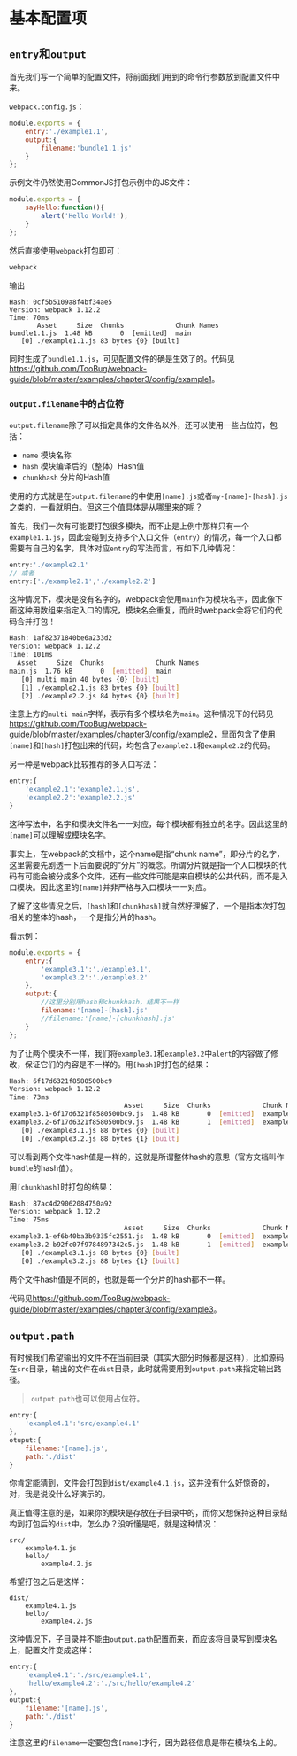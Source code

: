 # 基本配置项

## `entry`和`output`

首先我们写一个简单的配置文件，将前面我们用到的命令行参数放到配置文件中来。

`webpack.config.js`：

```javascript
module.exports = {
    entry:'./example1.1',
    output:{
        filename:'bundle1.1.js'
    }
};
```

示例文件仍然使用CommonJS打包示例中的JS文件：

```javascript
module.exports = {
    sayHello:function(){
        alert('Hello World!');
    }
};
```

然后直接使用`webpack`打包即可：

```sh
webpack
```

输出

```
Hash: 0cf5b5109a8f4bf34ae5
Version: webpack 1.12.2
Time: 70ms
       Asset     Size  Chunks             Chunk Names
bundle1.1.js  1.48 kB       0  [emitted]  main
   [0] ./example1.1.js 83 bytes {0} [built]
```

同时生成了`bundle1.1.js`，可见配置文件的确是生效了的。代码见<https://github.com/TooBug/webpack-guide/blob/master/examples/chapter3/config/example1>。

### `output.filename`中的占位符

`output.filename`除了可以指定具体的文件名以外，还可以使用一些占位符，包括：

- `name` 模块名称
- `hash` 模块编译后的（整体）Hash值
- `chunkhash` 分片的Hash值

使用的方式就是在`output.filename`的中使用`[name].js`或者`my-[name]-[hash].js`之类的，一看就明白。但这三个值具体是从哪里来的呢？

首先，我们一次有可能要打包很多模块，而不止是上例中那样只有一个`example1.1.js`，因此会碰到支持多个入口文件（`entry`）的情况，每一个入口都需要有自己的名字，具体对应`entry`的写法而言，有如下几种情况：

```javascript
entry:'./example2.1'
// 或者
entry:['./example2.1','./example2.2']
```

这种情况下，模块是没有名字的，webpack会使用`main`作为模块名字，因此像下面这种用数组来指定入口的情况，模块名会重复，而此时webpack会将它们的代码合并打包！

```sh
Hash: 1af82371840be6a233d2
Version: webpack 1.12.2
Time: 101ms
  Asset     Size  Chunks             Chunk Names
main.js  1.76 kB       0  [emitted]  main
   [0] multi main 40 bytes {0} [built]
   [1] ./example2.1.js 83 bytes {0} [built]
   [2] ./example2.2.js 84 bytes {0} [built]
```

注意上方的`multi main`字样，表示有多个模块名为`main`。这种情况下的代码见<https://github.com/TooBug/webpack-guide/blob/master/examples/chapter3/config/example2>，里面包含了使用`[name]`和`[hash]`打包出来的代码，均包含了`example2.1`和`example2.2`的代码。

另一种是webpack比较推荐的多入口写法：

```javascript
entry:{
	'example2.1':'example2.1.js',
	'example2.2':'example2.2.js'
}
```

这种写法中，名字和模块文件名一一对应，每个模块都有独立的名字。因此这里的`[name]`可以理解成模块名字。

事实上，在webpack的文档中，这个name是指“chunk name”，即分片的名字，这里需要先剧透一下后面要说的“分片”的概念。所谓分片就是指一个入口模块的代码有可能会被分成多个文件，还有一些文件可能是来自模块的公共代码，而不是入口模块。因此这里的`[name]`并非严格与入口模块一一对应。

了解了这些情况之后，`[hash]`和`[chunkhash]`就自然好理解了，一个是指本次打包相关的整体的hash，一个是指分片的hash。

看示例：

```javascript
module.exports = {
    entry:{
    	'example3.1':'./example3.1',
    	'example3.2':'./example3.2'
    },
    output:{
    	//这里分别用hash和chunkhash，结果不一样
        filename:'[name]-[hash].js'
        //filename:'[name]-[chunkhash].js'
    }
};
```

为了让两个模块不一样，我们将`example3.1`和`example3.2`中`alert`的内容做了修改，保证它们的内容是不一样的。用`[hash]`时打包的结果：

```sh
Hash: 6f17d6321f8580500bc9
Version: webpack 1.12.2
Time: 73ms
                             Asset     Size  Chunks             Chunk Names
example3.1-6f17d6321f8580500bc9.js  1.48 kB       0  [emitted]  example3.1
example3.2-6f17d6321f8580500bc9.js  1.48 kB       1  [emitted]  example3.2
   [0] ./example3.1.js 88 bytes {0} [built]
   [0] ./example3.2.js 88 bytes {1} [built]
```

可以看到两个文件hash值是一样的，这就是所谓整体hash的意思（官方文档叫作`bundle`的hash值）。

用`[chunkhash]`时打包的结果：

```sh
Hash: 87ac4d29062084750a92
Version: webpack 1.12.2
Time: 75ms
                             Asset     Size  Chunks             Chunk Names
example3.1-ef6b40ba3b9335fc2551.js  1.48 kB       0  [emitted]  example3.1
example3.2-b92fc07f9784897342c5.js  1.48 kB       1  [emitted]  example3.2
   [0] ./example3.1.js 88 bytes {0} [built]
   [0] ./example3.2.js 88 bytes {1} [built]
```

两个文件hash值是不同的，也就是每一个分片的hash都不一样。

代码见<https://github.com/TooBug/webpack-guide/blob/master/examples/chapter3/config/example3>。

## `output.path`

有时候我们希望输出的文件不在当前目录（其实大部分时候都是这样），比如源码在`src`目录，输出的文件在`dist`目录，此时就需要用到`output.path`来指定输出路径。

> `output.path`也可以使用占位符。

```javascript
entry:{
    'example4.1':'src/example4.1'
},
otuput:{
    filename:'[name].js',
    path:'./dist'
}
```

你肯定能猜到，文件会打包到`dist/example4.1.js`，这并没有什么好惊奇的，对，我是说没什么好演示的。

真正值得注意的是，如果你的模块是存放在子目录中的，而你又想保持这种目录结构到打包后的`dist`中，怎么办？没听懂是吧，就是这种情况：

```
src/
    example4.1.js
    hello/
        example4.2.js
```

希望打包之后是这样：

```
dist/
    example4.1.js
    hello/
        example4.2.js
```

这种情况下，子目录并不能由`output.path`配置而来，而应该将目录写到模块名上，配置文件变成这样：

```javascript
entry:{
    'example4.1':'./src/example4.1',
    'hello/example4.2':'./src/hello/example4.2'
},
output:{
    filename:'[name].js',
    path:'./dist'
}

```

注意这里的`filename`一定要包含`[name]`才行，因为路径信息是带在模块名上的。




